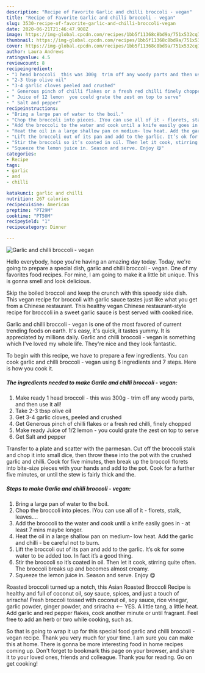 ```yaml
---
description: "Recipe of Favorite Garlic and chilli broccoli - vegan"
title: "Recipe of Favorite Garlic and chilli broccoli - vegan"
slug: 3530-recipe-of-favorite-garlic-and-chilli-broccoli-vegan
date: 2020-06-21T21:46:47.908Z
image: https://img-global.cpcdn.com/recipes/1bb5f11368c8bd9a/751x532cq70/garlic-and-chilli-broccoli-vegan-recipe-main-photo.jpg
thumbnail: https://img-global.cpcdn.com/recipes/1bb5f11368c8bd9a/751x532cq70/garlic-and-chilli-broccoli-vegan-recipe-main-photo.jpg
cover: https://img-global.cpcdn.com/recipes/1bb5f11368c8bd9a/751x532cq70/garlic-and-chilli-broccoli-vegan-recipe-main-photo.jpg
author: Laura Andrews
ratingvalue: 4.5
reviewcount: 8
recipeingredient:
- "1 head broccoli  this was 300g  trim off any woody parts and then use it all"
- "2-3 tbsp olive oil"
- "3-4 garlic cloves peeled and crushed"
- " Generous pinch of chilli flakes or a fresh red chilli finely chopped"
- " Juice of 12 lemon  you could grate the zest on top to serve"
- " Salt and pepper"
recipeinstructions:
- "Bring a large pan of water to the boil."
- "Chop the broccoli into pieces. IYou can use all of it - florets, stalk, leaves...."
- "Add the broccoli to the water and cook until a knife easily goes in - at least 7 mins maybe longer."
- "Heat the oil in a large shallow pan on medium- low heat. Add the garlic and chilli - be careful not to burn."
- "Lift the broccoli out of its pan and add to the garlic. It’s ok for some water to be added too. In fact it’s a good thing."
- "Stir the broccoli so it’s coated in oil. Then let it cook, stirring quite often. The broccoli breaks up and becomes almost creamy."
- "Squeeze the lemon juice in. Season and serve. Enjoy 😋"
categories:
- Recipe
tags:
- garlic
- and
- chilli

katakunci: garlic and chilli 
nutrition: 267 calories
recipecuisine: American
preptime: "PT29M"
cooktime: "PT50M"
recipeyield: "1"
recipecategory: Dinner

---
```



![Garlic and chilli broccoli - vegan](https://img-global.cpcdn.com/recipes/1bb5f11368c8bd9a/751x532cq70/garlic-and-chilli-broccoli-vegan-recipe-main-photo.jpg)

Hello everybody, hope you're having an amazing day today. Today, we're going to prepare a special dish, garlic and chilli broccoli - vegan. One of my favorites food recipes. For mine, I am going to make it a little bit unique. This is gonna smell and look delicious.

Skip the boiled broccoli and keep the crunch with this speedy side dish. This vegan recipe for broccoli with garlic sauce tastes just like what you get from a Chinese restaurant. This healthy vegan Chinese restaurant-style recipe for broccoli in a sweet garlic sauce is best served with cooked rice.

Garlic and chilli broccoli - vegan is one of the most favored of current trending foods on earth. It's easy, it's quick, it tastes yummy. It is appreciated by millions daily. Garlic and chilli broccoli - vegan is something which I've loved my whole life. They're nice and they look fantastic.


To begin with this recipe, we have to prepare a few ingredients. You can cook garlic and chilli broccoli - vegan using 6 ingredients and 7 steps. Here is how you cook it.

<!--inarticleads1-->

##### The ingredients needed to make Garlic and chilli broccoli - vegan:

1. Make ready 1 head broccoli - this was 300g - trim off any woody parts, and then use it all!
1. Take 2-3 tbsp olive oil
1. Get 3-4 garlic cloves, peeled and crushed
1. Get  Generous pinch of chilli flakes or a fresh red chilli, finely chopped
1. Make ready  Juice of 1/2 lemon - you could grate the zest on top to serve
1. Get  Salt and pepper


Transfer to a plate and scatter with the parmesan. Cut off the broccoli stalk and chop it into small dice, then throw these into the pot with the crushed garlic and chilli. Cook for five minutes, then break up the broccoli florets into bite-size pieces with your hands and add to the pot. Cook for a further five minutes, or until the stew is fairly thick and the. 

<!--inarticleads2-->

##### Steps to make Garlic and chilli broccoli - vegan:

1. Bring a large pan of water to the boil.
1. Chop the broccoli into pieces. IYou can use all of it - florets, stalk, leaves....
1. Add the broccoli to the water and cook until a knife easily goes in - at least 7 mins maybe longer.
1. Heat the oil in a large shallow pan on medium- low heat. Add the garlic and chilli - be careful not to burn.
1. Lift the broccoli out of its pan and add to the garlic. It’s ok for some water to be added too. In fact it’s a good thing.
1. Stir the broccoli so it’s coated in oil. Then let it cook, stirring quite often. The broccoli breaks up and becomes almost creamy.
1. Squeeze the lemon juice in. Season and serve. Enjoy 😋


Roasted broccoli turned up a notch, this Asian Roasted Broccoli Recipe is healthy and full of coconut oil, soy sauce, spices, and just a touch of sriracha! Fresh broccoli tossed with coconut oil, soy sauce, rice vinegar, garlic powder, ginger powder, and sriracha &lt;— YES. A little tang, a little heat. Add garlic and red pepper flakes, cook another minute or until fragrant. Feel free to add an herb or two while cooking, such as. 

So that is going to wrap it up for this special food garlic and chilli broccoli - vegan recipe. Thank you very much for your time. I am sure you can make this at home. There is gonna be more interesting food in home recipes coming up. Don't forget to bookmark this page on your browser, and share it to your loved ones, friends and colleague. Thank you for reading. Go on get cooking!
